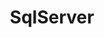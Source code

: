 ---
title: SqlServer
content_type: Tutorial
weight: 10
card:
  name: tutorials
  weight: 10
description: |
  Documentation for SqlServer.
---